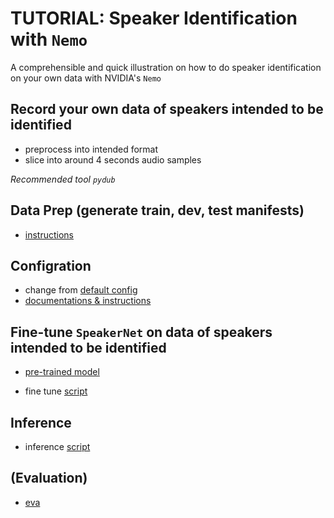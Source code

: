 # TUTORIAL: Speaker Identification with `Nemo` 

A comprehensible and quick illustration on how to do speaker identification on your own data with NVIDIA's `Nemo`

## Record your own data of speakers intended to be identified

* preprocess into intended format
* slice into around 4 seconds audio samples

_Recommended tool `pydub`_

##  Data Prep (generate train, dev, test manifests)

* [instructions](https://docs.nvidia.com/deeplearning/nemo/user-guide/docs/en/main/asr/speaker_recognition/datasets.html)

## Configration

* change from [default config](https://github.com/JINHXu/NeMo/blob/main/examples/speaker_recognition/conf/SpeakerNet_recognition_3x2x512.yaml)
* [documentations & instructions](https://docs.nvidia.com/deeplearning/nemo/user-guide/docs/en/main/asr/speaker_recognition/configs.html#)


## Fine-tune `SpeakerNet` on data of speakers intended to be identified

* [pre-trained model](https://ngc.nvidia.com/catalog/models/nvidia:nemo:speakerrecognition_speakernet)

* fine tune [script](https://github.com/NVIDIA/NeMo/blob/main/examples/speaker_recognition/speaker_reco_finetune.py)
 

## Inference

* inference [script](https://github.com/NVIDIA/NeMo/blob/main/examples/speaker_recognition/speaker_reco_infer.py)


## (Evaluation)

* [eva](https://github.com/JINHXu/speaker-reco/blob/main/scripts/evaluation.py)
